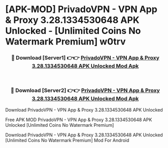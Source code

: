 # [APK-MOD] PrivadoVPN - VPN App & Proxy 3.28.1334530648 APK Unlocked - [Unlimited Coins No Watermark Premium] w0trv



<div align="center">
<h3>🔴 Download [Server1] 👉👉 <a href="https://momento.my/?title=PrivadoVPN_-_VPN_App_&_Proxy_3.28.1334530648_APK_Unlocked">PrivadoVPN - VPN App & Proxy 3.28.1334530648 APK Unlocked Mod Apk</a></h3><br>

<h3>🔴 Download [Server2] 👉👉 <a href="https://momento.my/?title=PrivadoVPN_-_VPN_App_&_Proxy_3.28.1334530648_APK_Unlocked">PrivadoVPN - VPN App & Proxy 3.28.1334530648 APK Unlocked Mod Apk</a></h3>
</div>



Download PrivadoVPN - VPN App & Proxy 3.28.1334530648 APK Unlocked 

Free APK MOD PrivadoVPN - VPN App & Proxy 3.28.1334530648 APK Unlocked [Unlimited Coins No Watermark Premium]

Download PrivadoVPN - VPN App & Proxy 3.28.1334530648 APK Unlocked [Unlimited Coins No Watermark Premium] Mod For Android
